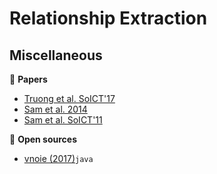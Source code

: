 # Relationship Extraction

## Miscellaneous

:scroll: **Papers**

* [Truong et al. SoICT'17](https://arxiv.org/pdf/1801.07804.pdf)
* [Sam et al. 2014](http://vjs.ac.vn/index.php/jcc/article/view/2566)
* [Sam et al. SoICT'11](https://www.researchgate.net/publication/221633643_Semi-supervised_learning_for_relation_extraction_in_Vietnamese_text)

:file_folder: **Open sources**

* [vnoie (2017)](https://bitbucket.org/vnoie/source/overview)`java`
